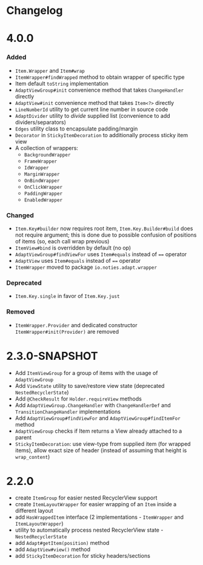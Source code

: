 # Changelog

# 4.0.0

### Added
* `Item.Wrapper` and `Item#wrap`
* `ItemWrapper#findWrapped` method to obtain wrapper of specific type
* Item default `toString` implementation
* `AdaptViewGroup#init` convenience method that takes `ChangeHandler` directly
* `AdaptView#init` convenience method that takes `Item<?>` directly
* `LineNumberId` utility to get current line number in source code
* `AdaptDivider` utility to _divide_ supplied list (convenience to add dividers/separators)
* `Edges` utility class to encapsulate padding/margin
* `Decorator` in `StickyItemDecoration` to additionally process sticky item view
* A collection of wrappers:
  + `BackgroundWrapper`
  + `FrameWrapper`
  + `IdWrapper`
  + `MarginWrapper`
  + `OnBindWrapper`
  + `OnClickWrapper`
  + `PaddingWrapper`
  + `EnabledWrapper`

### Changed
* `Item.Key#builder` now requires root item, `Item.Key.Builder#build` does not require argument;
  this is done due to possible confusion of positions of items (so, each call wrap previous)
* `ItemView#bind` is overridden by default (no op)
* `AdaptViewGroup#findViewFor` uses `Item#equals` instead of `==` operator
* `AdaptView` uses `Item#equals` instead of `==` operator
* `ItemWrapper` moved to package `io.noties.adapt.wrapper`

### Deprecated
* `Item.Key.single` in favor of `Item.Key.just`

### Removed
* `ItemWrapper.Provider` and dedicated constructor `ItemWrapper#init(Provider)` are removed


# 2.3.0-SNAPSHOT
* Add `ItemViewGroup` for a group of items with the usage of `AdaptViewGroup`
* Add `ViewState` utility to save/restore view state (deprecated `NestedRecyclerState`)
* Add `@CheckResult` for `Holder.requireView` methods
* Add `AdaptViewGroup.ChangeHandler` with `ChangeHandlerDef` and `TransitionChangeHandler` implementations
* Add `AdaptViewGroup#findViewFor` and `AdaptViewGroup#findItemFor` method
* `AdaptViewGroup` checks if Item returns a View already attached to a parent
* `StickyItemDecoration`: use view-type from supplied item (for wrapped items), allow exact size of 
header (instead of assuming that height is `wrap_content`)


# 2.2.0
* create `ItemGroup` for easier nested RecyclerView support
* create `ItemLayoutWrapper` for easier wrapping of an `Item` inside a different layout
* add `HasWrappedItem` interface (2 implementations - `ItemWrapper` and `ItemLayoutWrapper`)
* utility to automatically process nested RecyclerView state - `NestedRecyclerState`
* add `Adapt#getItem(position)` method
* add `AdaptView#view()` method
* add `StickyItemDecoration` for sticky headers/sections